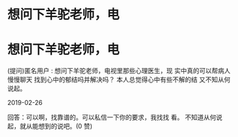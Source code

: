 # 想问下羊驼老师，电

# 想问下羊驼老师，电

(提问)匿名用户 : 想问下羊驼老师，电视里那些心理医生，现 实中真的可以帮病人慢慢聊天 找到心中的郁结吗并解决吗？ 本人总觉得心中有些不解的结 又不知从何说起。

2019-02-26

回答：可以啊，找靠谱的。可以私信一下你的要求，我找找 看。 不知道从何说起，就从能想到的说吧。(0 赞)